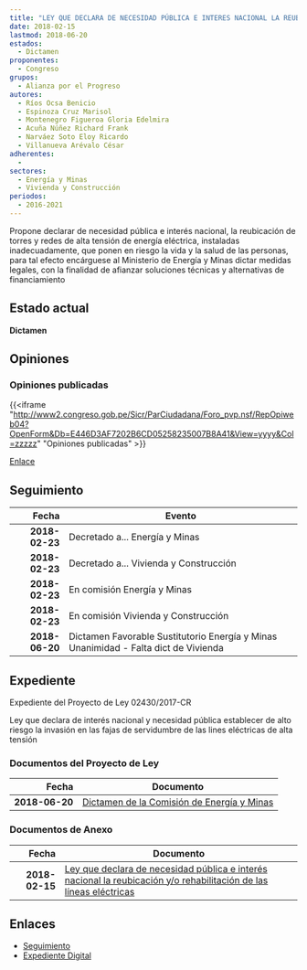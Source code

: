 ```yaml
---
title: "LEY QUE DECLARA DE NECESIDAD PÚBLICA E INTERES NACIONAL LA REUBICACIÓN Y/O REHABILITACIÓN DE LAS LÍNEAS ELÉCTRICAS"
date: 2018-02-15
lastmod: 2018-06-20
estados: 
  - Dictamen
proponentes: 
  - Congreso
grupos: 
  - Alianza por el Progreso
autores: 
  - Ríos Ocsa Benicio
  - Espinoza Cruz Marisol
  - Montenegro Figueroa Gloria Edelmira
  - Acuña Núñez Richard Frank
  - Narváez Soto Eloy Ricardo
  - Villanueva Arévalo César
adherentes: 
  - 
sectores: 
  - Energía y Minas
  - Vivienda y Construcción
periodos: 
  - 2016-2021
---
```


Propone declarar de necesidad pública e interés nacional, la reubicación de torres y redes de alta tensión de energía eléctrica, instaladas inadecuadamente, que ponen en riesgo la vida y la salud de las personas, para tal efecto encárguese al Ministerio de Energía y Minas dictar medidas legales, con la finalidad de afianzar soluciones técnicas y alternativas de financiamiento


## Estado actual

**Dictamen**

## Opiniones

### Opiniones publicadas

{{<iframe "http://www2.congreso.gob.pe/Sicr/ParCiudadana/Foro_pvp.nsf/RepOpiweb04?OpenForm&Db=E446D3AF7202B6CD05258235007B8A41&View=yyyy&Col=zzzzz" "Opiniones publicadas" >}}

[Enlace](http://www2.congreso.gob.pe/Sicr/ParCiudadana/Foro_pvp.nsf/RepOpiweb04?OpenForm&Db=E446D3AF7202B6CD05258235007B8A41&View=yyyy&Col=zzzzz)

## Seguimiento

| Fecha | Evento |
|------:|--------|
| **2018-02-23** | Decretado a... Energía y Minas|
| **2018-02-23** | Decretado a... Vivienda y Construcción|
| **2018-02-23** | En comisión Energía y Minas|
| **2018-02-23** | En comisión Vivienda y Construcción|
| **2018-06-20** | Dictamen Favorable Sustitutorio Energía y Minas Unanimidad - Falta dict de Vivienda|


## Expediente

Expediente del Proyecto de Ley 02430/2017-CR

Ley que declara de interés nacional y necesidad pública establecer de alto riesgo la invasión en las fajas de servidumbre de las lines eléctricas de alta tensión


### Documentos del Proyecto de Ley

| Fecha | Documento |
|------:|--------|
| **2018-06-20** | [Dictamen de la Comisión de Energía y Minas](http://www.leyes.congreso.gob.pe/Documentos/2016_2021/Dictamenes/Proyectos_de_Ley/02430DC11MAY20180620.pdf) |

### Documentos de Anexo

| Fecha | Documento |
|------:|--------|
| **2018-02-15** | [Ley que declara de necesidad pública e interés nacional la reubicación y/o rehabilitación de las líneas eléctricas](http://www.leyes.congreso.gob.pe/Documentos/2016_2021/Proyectos_de_Ley_y_de_Resoluciones_Legislativas/PL0243020180215.pdf) |

## Enlaces 

- [Seguimiento](http://www2.congreso.gob.pe/Sicr/TraDocEstProc/CLProLey2016.nsf/f7fff46988ca05b1052578e100829cc7/14fb3e773521a0b205258235007782d8?OpenDocument)
- [Expediente Digital](http://www2.congreso.gob.pe/Sicr/TraDocEstProc/CLProLey2016.nsf/f7fff46988ca05b1052578e100829cc7/14fb3e773521a0b205258235007782d8?OpenDocument&Click=05257FB7005EB655.eb71d0cf91d8294e05256cdf006b5706/$Body/0.1C6C)
